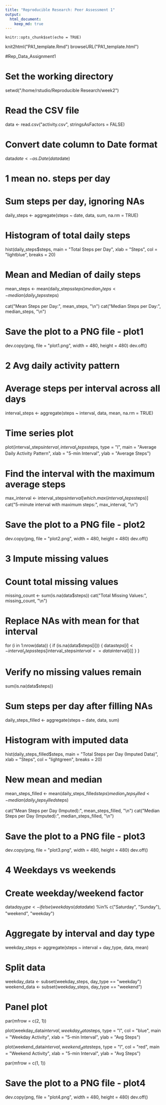 ```yaml
---
title: "Reproducible Research: Peer Assessment 1"
output: 
  html_document:
    keep_md: true
---
```


```{r setup, include=FALSE}
knitr::opts_chunk$set(echo = TRUE)
```

knit2html("PA1_template.Rmd")
browseURL("PA1_template.html")

#Rep_Data_Assignment1

# Set the working directory
setwd("/home/rstudio/Reproducible Research/week2")


# Read the CSV file
data <- read.csv("activity.csv", stringsAsFactors = FALSE)



# Convert date column to Date format
data$date <- as.Date(data$date)

# 1 mean no. steps per day
# Sum steps per day, ignoring NAs
daily_steps <- aggregate(steps ~ date, data, sum, na.rm = TRUE)

# Histogram of total daily steps
hist(daily_steps$steps, main = "Total Steps per Day", xlab = "Steps", col = "lightblue", breaks = 20)

# Mean and Median of daily steps
mean_steps <- mean(daily_steps$steps)
median_steps <- median(daily_steps$steps)

cat("Mean Steps per Day:", mean_steps, "\n")
cat("Median Steps per Day:", median_steps, "\n")

# Save the plot to a PNG file - plot1
dev.copy(png, file = "plot1.png", width = 480, height = 480)
dev.off()

# 2 Avg daily activity pattern
# Average steps per interval across all days
interval_steps <- aggregate(steps ~ interval, data, mean, na.rm = TRUE)

# Time series plot
plot(interval_steps$interval, interval_steps$steps, type = "l",
     main = "Average Daily Activity Pattern", xlab = "5-min Interval", ylab = "Average Steps")

# Find the interval with the maximum average steps
max_interval <- interval_steps$interval[which.max(interval_steps$steps)]
cat("5-minute interval with maximum steps:", max_interval, "\n")

# Save the plot to a PNG file - plot2
dev.copy(png, file = "plot2.png", width = 480, height = 480)
dev.off()

# 3 Impute missing values
# Count total missing values
missing_count <- sum(is.na(data$steps))
cat("Total Missing Values:", missing_count, "\n")

# Replace NAs with mean for that interval
for (i in 1:nrow(data)) {
  if (is.na(data$steps[i])) {
    data$steps[i] <- interval_steps$steps[interval_steps$interval == data$interval[i]]
  }
}

# Verify no missing values remain
sum(is.na(data$steps))

# Sum steps per day after filling NAs
daily_steps_filled <- aggregate(steps ~ date, data, sum)

# Histogram with imputed data
hist(daily_steps_filled$steps, main = "Total Steps per Day (Imputed Data)", xlab = "Steps", col = "lightgreen", breaks = 20)

# New mean and median
mean_steps_filled <- mean(daily_steps_filled$steps)
median_steps_filled <- median(daily_steps_filled$steps)

cat("Mean Steps per Day (Imputed):", mean_steps_filled, "\n")
cat("Median Steps per Day (Imputed):", median_steps_filled, "\n")

# Save the plot to a PNG file - plot3
dev.copy(png, file = "plot3.png", width = 480, height = 480)
dev.off()

# 4 Weekdays vs weekends
# Create weekday/weekend factor
data$day_type <- ifelse(weekdays(data$date) %in% c("Saturday", "Sunday"), "weekend", "weekday")

# Aggregate by interval and day type
weekday_steps <- aggregate(steps ~ interval + day_type, data, mean)

# Split data
weekday_data <- subset(weekday_steps, day_type == "weekday")
weekend_data <- subset(weekday_steps, day_type == "weekend")

# Panel plot
par(mfrow = c(2, 1))

plot(weekday_data$interval, weekday_data$steps, type = "l", col = "blue",
     main = "Weekday Activity", xlab = "5-min Interval", ylab = "Avg Steps")

plot(weekend_data$interval, weekend_data$steps, type = "l", col = "red",
     main = "Weekend Activity", xlab = "5-min Interval", ylab = "Avg Steps")

par(mfrow = c(1, 1))

# Save the plot to a PNG file - plot4
dev.copy(png, file = "plot4.png", width = 480, height = 480)
dev.off()

